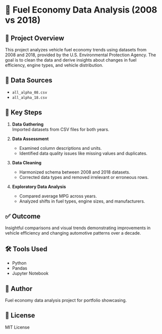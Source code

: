 
# 🚗 Fuel Economy Data Analysis (2008 vs 2018)

## 📍 Project Overview
This project analyzes vehicle fuel economy trends using datasets from 2008 and 2018, provided by the U.S. Environmental Protection Agency. The goal is to clean the data and derive insights about changes in fuel efficiency, engine types, and vehicle distribution.

## 📂 Data Sources
- `all_alpha_08.csv`
- `all_alpha_18.csv`

## 🔧 Key Steps
1. **Data Gathering**  
   Imported datasets from CSV files for both years.

2. **Data Assessment**  
   - Examined column descriptions and units.
   - Identified data quality issues like missing values and duplicates.

3. **Data Cleaning**  
   - Harmonized schema between 2008 and 2018 datasets.
   - Corrected data types and removed irrelevant or erroneous rows.

4. **Exploratory Data Analysis**  
   - Compared average MPG across years.
   - Analyzed shifts in fuel types, engine sizes, and manufacturers.

## ✅ Outcome
Insightful comparisons and visual trends demonstrating improvements in vehicle efficiency and changing automotive patterns over a decade.

## 🛠 Tools Used
- Python
- Pandas
- Jupyter Notebook

## 🧠 Author
Fuel economy data analysis project for portfolio showcasing.

## 📄 License
MIT License
